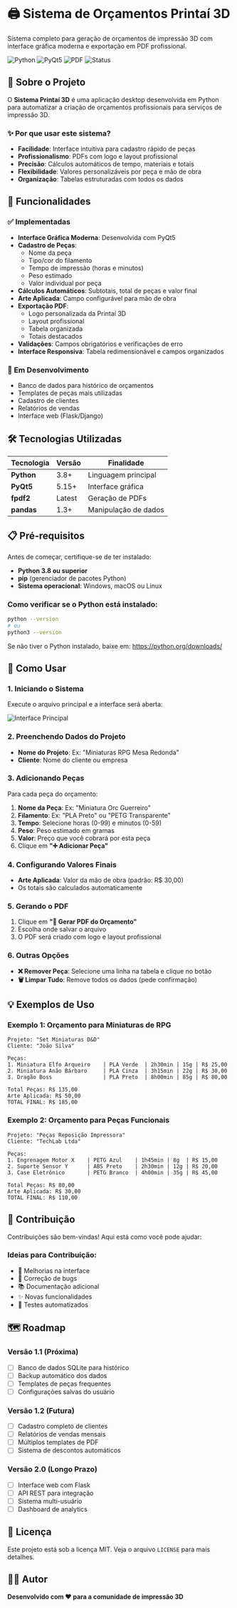 # 🖨️ Sistema de Orçamentos Printaí 3D

Sistema completo para geração de orçamentos de impressão 3D com interface gráfica moderna e exportação em PDF profissional.

![Python](https://img.shields.io/badge/Python-3.8+-blue.svg)
![PyQt5](https://img.shields.io/badge/PyQt5-Interface-green.svg)
![PDF](https://img.shields.io/badge/PDF-Export-red.svg)
![Status](https://img.shields.io/badge/Status-Em%20Desenvolvimento-yellow.svg)

## 🎯 Sobre o Projeto

O **Sistema Printaí 3D** é uma aplicação desktop desenvolvida em Python para automatizar a criação de orçamentos profissionais para serviços de impressão 3D.

### ✨ Por que usar este sistema?

- **Facilidade**: Interface intuitiva para cadastro rápido de peças
- **Profissionalismo**: PDFs com logo e layout profissional
- **Precisão**: Cálculos automáticos de tempo, materiais e totais
- **Flexibilidade**: Valores personalizáveis por peça e mão de obra
- **Organização**: Tabelas estruturadas com todos os dados

## 🚀 Funcionalidades

### ✅ Implementadas

- **Interface Gráfica Moderna**: Desenvolvida com PyQt5
- **Cadastro de Peças**:
  - Nome da peça
  - Tipo/cor do filamento
  - Tempo de impressão (horas e minutos)
  - Peso estimado
  - Valor individual por peça
- **Cálculos Automáticos**: Subtotais, total de peças e valor final
- **Arte Aplicada**: Campo configurável para mão de obra
- **Exportação PDF**:
  - Logo personalizada da Printaí 3D
  - Layout profissional
  - Tabela organizada
  - Totais destacados
- **Validações**: Campos obrigatórios e verificações de erro
- **Interface Responsiva**: Tabela redimensionável e campos organizados

### 🔄 Em Desenvolvimento

- Banco de dados para histórico de orçamentos
- Templates de peças mais utilizadas
- Cadastro de clientes
- Relatórios de vendas
- Interface web (Flask/Django)

## 🛠️ Tecnologias Utilizadas

| Tecnologia       | Versão | Finalidade             |
| ---------------- | ------- | ---------------------- |
| **Python** | 3.8+    | Linguagem principal    |
| **PyQt5**  | 5.15+   | Interface gráfica     |
| **fpdf2**  | Latest  | Geração de PDFs      |
| **pandas** | 1.3+    | Manipulação de dados |

## 📋 Pré-requisitos

Antes de começar, certifique-se de ter instalado:

- **Python 3.8 ou superior**
- **pip** (gerenciador de pacotes Python)
- **Sistema operacional**: Windows, macOS ou Linux

### Como verificar se o Python está instalado:

```bash
python --version
# ou
python3 --version
```

Se não tiver o Python instalado, baixe em: https://python.org/downloads/

## 📖 Como Usar

### 1. **Iniciando o Sistema**

Execute o arquivo principal e a interface será aberta:

![Interface Principal](docs/interface-principal.png)

### 2. **Preenchendo Dados do Projeto**

- **Nome do Projeto**: Ex: "Miniaturas RPG Mesa Redonda"
- **Cliente**: Nome do cliente ou empresa

### 3. **Adicionando Peças**

Para cada peça do orçamento:

1. **Nome da Peça**: Ex: "Miniatura Orc Guerreiro"
2. **Filamento**: Ex: "PLA Preto" ou "PETG Transparente"
3. **Tempo**: Selecione horas (0-99) e minutos (0-59)
4. **Peso**: Peso estimado em gramas
5. **Valor**: Preço que você cobrará por esta peça
6. Clique em **"➕ Adicionar Peça"**

### 4. **Configurando Valores Finais**

- **Arte Aplicada**: Valor da mão de obra (padrão: R$ 30,00)
- Os totais são calculados automaticamente

### 5. **Gerando o PDF**

1. Clique em **"📄 Gerar PDF do Orçamento"**
2. Escolha onde salvar o arquivo
3. O PDF será criado com logo e layout profissional

### 6. **Outras Opções**

- **❌ Remover Peça**: Selecione uma linha na tabela e clique no botão
- **🗑️ Limpar Tudo**: Remove todos os dados (pede confirmação)

## 💡 Exemplos de Uso

### Exemplo 1: Orçamento para Miniaturas de RPG

```
Projeto: "Set Miniaturas D&D"
Cliente: "João Silva"

Peças:
1. Miniatura Elfo Arqueiro    | PLA Verde  | 2h30min | 15g | R$ 25,00
2. Miniatura Anão Bárbaro     | PLA Cinza  | 3h15min | 22g | R$ 30,00
3. Dragão Boss                | PLA Preto  | 8h00min | 85g | R$ 80,00

Total Peças: R$ 135,00
Arte Aplicada: R$ 50,00
TOTAL FINAL: R$ 185,00
```

### Exemplo 2: Orçamento para Peças Funcionais

```
Projeto: "Peças Reposição Impressora"
Cliente: "TechLab Ltda"

Peças:
1. Engrenagem Motor X    | PETG Azul    | 1h45min | 8g  | R$ 15,00
2. Suporte Sensor Y      | ABS Preto    | 2h30min | 12g | R$ 20,00
3. Case Eletrônico       | PETG Branco  | 4h00min | 35g | R$ 45,00

Total Peças: R$ 80,00
Arte Aplicada: R$ 30,00
TOTAL FINAL: R$ 110,00
```

## 🤝 Contribuição

Contribuições são bem-vindas! Aqui está como você pode ajudar:

### Ideias para Contribuição:

- 🎨 Melhorias na interface
- 🐛 Correção de bugs
- 📚 Documentação adicional
- ✨ Novas funcionalidades
- 🧪 Testes automatizados

## 🗺️ Roadmap

### Versão 1.1 (Próxima)

- [ ] Banco de dados SQLite para histórico
- [ ] Backup automático dos dados
- [ ] Templates de peças frequentes
- [ ] Configurações salvas do usuário

### Versão 1.2 (Futura)

- [ ] Cadastro completo de clientes
- [ ] Relatórios de vendas mensais
- [ ] Múltiplos templates de PDF
- [ ] Sistema de descontos automáticos

### Versão 2.0 (Longo Prazo)

- [ ] Interface web com Flask
- [ ] API REST para integração
- [ ] Sistema multi-usuário
- [ ] Dashboard de analytics

## 📄 Licença

Este projeto está sob a licença MIT. Veja o arquivo `LICENSE` para mais detalhes.

## 👨‍💻 Autor

**Desenvolvido com ❤️ para a comunidade de impressão 3D**
